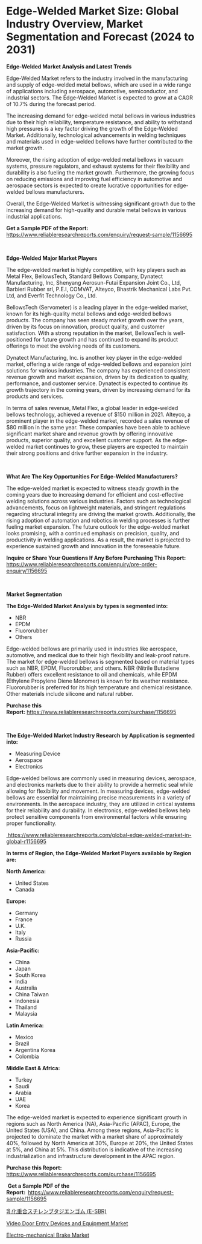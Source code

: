 <p><h1>Edge-Welded Market Size: Global Industry Overview, Market Segmentation and Forecast (2024 to 2031)</h1></p><p><strong>Edge-Welded Market Analysis and Latest Trends</strong></p>
<p><p>Edge-Welded Market refers to the industry involved in the manufacturing and supply of edge-welded metal bellows, which are used in a wide range of applications including aerospace, automotive, semiconductor, and industrial sectors. The Edge-Welded Market is expected to grow at a CAGR of 10.7% during the forecast period.</p><p>The increasing demand for edge-welded metal bellows in various industries due to their high reliability, temperature resistance, and ability to withstand high pressures is a key factor driving the growth of the Edge-Welded Market. Additionally, technological advancements in welding techniques and materials used in edge-welded bellows have further contributed to the market growth.</p><p>Moreover, the rising adoption of edge-welded metal bellows in vacuum systems, pressure regulators, and exhaust systems for their flexibility and durability is also fueling the market growth. Furthermore, the growing focus on reducing emissions and improving fuel efficiency in automotive and aerospace sectors is expected to create lucrative opportunities for edge-welded bellows manufacturers.</p><p>Overall, the Edge-Welded Market is witnessing significant growth due to the increasing demand for high-quality and durable metal bellows in various industrial applications.</p></p>
<p><strong>Get a Sample PDF of the Report:&nbsp;</strong> <a href="https://www.reliableresearchreports.com/enquiry/request-sample/1156695">https://www.reliableresearchreports.com/enquiry/request-sample/1156695</a></p>
<p>&nbsp;</p>
<p><strong>Edge-Welded Major Market Players</strong></p>
<p><p>The edge-welded market is highly competitive, with key players such as Metal Flex, BellowsTech, Standard Bellows Company, Dynatect Manufacturing, Inc, Shenyang Aerosun-Futai Expansion Joint Co., Ltd, Barbieri Rubber srl, P.E.I, COMVAT, Alteyco, Bhastrik Mechanical Labs Pvt. Ltd, and Everfit Technology Co., Ltd.</p><p>BellowsTech (Servometer) is a leading player in the edge-welded market, known for its high-quality metal bellows and edge-welded bellows products. The company has seen steady market growth over the years, driven by its focus on innovation, product quality, and customer satisfaction. With a strong reputation in the market, BellowsTech is well-positioned for future growth and has continued to expand its product offerings to meet the evolving needs of its customers.</p><p>Dynatect Manufacturing, Inc. is another key player in the edge-welded market, offering a wide range of edge-welded bellows and expansion joint solutions for various industries. The company has experienced consistent revenue growth and market expansion, driven by its dedication to quality, performance, and customer service. Dynatect is expected to continue its growth trajectory in the coming years, driven by increasing demand for its products and services.</p><p>In terms of sales revenue, Metal Flex, a global leader in edge-welded bellows technology, achieved a revenue of $150 million in 2021. Alteyco, a prominent player in the edge-welded market, recorded a sales revenue of $80 million in the same year. These companies have been able to achieve significant market share and revenue growth by offering innovative products, superior quality, and excellent customer support. As the edge-welded market continues to grow, these players are expected to maintain their strong positions and drive further expansion in the industry.</p></p>
<p>&nbsp;</p>
<p><strong>What Are The Key Opportunities For Edge-Welded Manufacturers?</strong></p>
<p><p>The edge-welded market is expected to witness steady growth in the coming years due to increasing demand for efficient and cost-effective welding solutions across various industries. Factors such as technological advancements, focus on lightweight materials, and stringent regulations regarding structural integrity are driving the market growth. Additionally, the rising adoption of automation and robotics in welding processes is further fueling market expansion. The future outlook for the edge-welded market looks promising, with a continued emphasis on precision, quality, and productivity in welding applications. As a result, the market is projected to experience sustained growth and innovation in the foreseeable future.</p></p>
<p><strong>Inquire or Share Your Questions If Any Before Purchasing This Report:</strong> <a href="https://www.reliableresearchreports.com/enquiry/pre-order-enquiry/1156695">https://www.reliableresearchreports.com/enquiry/pre-order-enquiry/1156695</a></p>
<p>&nbsp;</p>
<p><strong>Market Segmentation</strong></p>
<p><strong>The Edge-Welded Market Analysis by types is segmented into:</strong></p>
<p><ul><li>NBR</li><li>EPDM</li><li>Fluororubber</li><li>Others</li></ul></p>
<p><p>Edge-welded bellows are primarily used in industries like aerospace, automotive, and medical due to their high flexibility and leak-proof nature. The market for edge-welded bellows is segmented based on material types such as NBR, EPDM, Fluororubber, and others. NBR (Nitrile Butadiene Rubber) offers excellent resistance to oil and chemicals, while EPDM (Ethylene Propylene Diene Monomer) is known for its weather resistance. Fluororubber is preferred for its high temperature and chemical resistance. Other materials include silicone and natural rubber.</p></p>
<p><strong>Purchase this Report:&nbsp;</strong><a href="https://www.reliableresearchreports.com/purchase/1156695">https://www.reliableresearchreports.com/purchase/1156695</a></p>
<p>&nbsp;</p>
<p><strong>The Edge-Welded Market Industry Research by Application is segmented into:</strong></p>
<p><ul><li>Measuring Device</li><li>Aerospace</li><li>Electronics</li></ul></p>
<p><p>Edge-welded bellows are commonly used in measuring devices, aerospace, and electronics markets due to their ability to provide a hermetic seal while allowing for flexibility and movement. In measuring devices, edge-welded bellows are essential for maintaining precise measurements in a variety of environments. In the aerospace industry, they are utilized in critical systems for their reliability and durability. In electronics, edge-welded bellows help protect sensitive components from environmental factors while ensuring proper functionality.</p></p>
<p><a href="https://www.reliableresearchreports.com/global-edge-welded-market-in-global-r1156695">&nbsp;https://www.reliableresearchreports.com/global-edge-welded-market-in-global-r1156695</a></p>
<p><strong>In terms of Region, the Edge-Welded Market Players available by Region are:</strong></p>
<p>
    <p> <strong> North America: </strong>
        <ul>
            <li>United States</li>
            <li>Canada</li>
        </ul>
        </p> 
    <p> <strong> Europe: </strong>
        <ul>
            <li>Germany</li>
            <li>France</li>
            <li>U.K.</li>
            <li>Italy</li>
            <li>Russia</li>
        </ul>
        </p> 
    <p> <strong> Asia-Pacific: </strong>
        <ul>
            <li>China</li>
            <li>Japan</li>
            <li>South Korea</li>
            <li>India</li>
            <li>Australia</li>
            <li>China Taiwan</li>
            <li>Indonesia</li>
            <li>Thailand</li>
            <li>Malaysia</li>
        </ul>
        </p> 
    <p> <strong> Latin America: </strong>
        <ul>
            <li>Mexico</li>
            <li>Brazil</li>
            <li>Argentina Korea</li>
            <li>Colombia</li>
        </ul>
        </p> 
    <p> <strong> Middle East & Africa: </strong>
        <ul>
            <li>Turkey</li>
            <li>Saudi</li>
            <li>Arabia</li>
            <li>UAE</li>
            <li>Korea</li>
        </ul>
    </p>
    </p>
<p><p>The edge-welded market is expected to experience significant growth in regions such as North America (NA), Asia-Pacific (APAC), Europe, the United States (USA), and China. Among these regions, Asia-Pacific is projected to dominate the market with a market share of approximately 40%, followed by North America at 30%, Europe at 20%, the United States at 5%, and China at 5%. This distribution is indicative of the increasing industrialization and infrastructure development in the APAC region.</p></p>
<p><strong>Purchase this Report: </strong><a href="https://www.reliableresearchreports.com/purchase/1156695">https://www.reliableresearchreports.com/purchase/1156695</a></p>
<p>&nbsp;<strong>Get a Sample PDF of the Report:&nbsp;&nbsp;</strong><a href="https://www.reliableresearchreports.com/enquiry/request-sample/1156695">https://www.reliableresearchreports.com/enquiry/request-sample/1156695</a></p>
<p><strong></strong></p>
<p><p><a href="https://github.com/mohamedbakry57/Market-Research-Report-List-4/blob/main/545033088160.md">乳化重合スチレンブタジエンゴム (E-SBR)</a></p><p><a href="https://github.com/HenrietteMills1/Market-Research-Report-List-1/blob/main/video-door-entry-devices-and-equipment-market.md">Video Door Entry Devices and Equipment Market</a></p><p><a href="https://github.com/marthawweekle/Market-Research-Report-List-1/blob/main/electro-mechanical-brake-market.md">Electro-mechanical Brake Market</a></p></p>